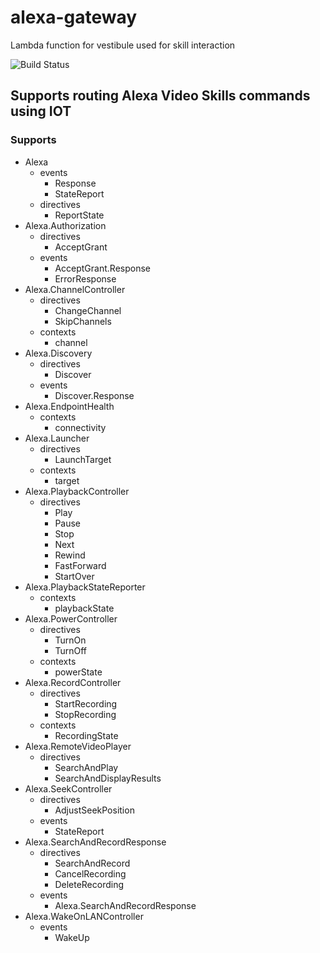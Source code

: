 # alexa-gateway
Lambda function for vestibule used for skill interaction

![Build Status](https://codebuild.us-east-1.amazonaws.com/badges?uuid=eyJlbmNyeXB0ZWREYXRhIjoiYVRpZmx4RWJud2VCUkw5d1BOd1BoS3hsY0pEV0pROFRxZFV1R0dhcmc5S3dUcVhCNzNPQWdwREo3bkRCeVVmNGVGWDgvZXNXalhVL1NvQzZFT3dZaSs0PSIsIml2UGFyYW1ldGVyU3BlYyI6IjZzMTFJWmNWNWVqSWdtaU8iLCJtYXRlcmlhbFNldFNlcmlhbCI6MX0%3D&branch=master)

## Supports routing Alexa Video Skills commands using IOT
### Supports
* Alexa
  * events
    * Response
    * StateReport
  * directives
    * ReportState
* Alexa.Authorization
  * directives
    * AcceptGrant
  * events
    * AcceptGrant.Response
    * ErrorResponse
* Alexa.ChannelController
  * directives
    * ChangeChannel
    * SkipChannels
  * contexts
    * channel
* Alexa.Discovery
  * directives
    * Discover
  * events
    * Discover.Response
* Alexa.EndpointHealth
  * contexts
    * connectivity
* Alexa.Launcher
  * directives
    * LaunchTarget
  * contexts
    * target
* Alexa.PlaybackController
  * directives
    * Play
    * Pause
    * Stop
    * Next
    * Rewind
    * FastForward
    * StartOver
* Alexa.PlaybackStateReporter
  * contexts
    * playbackState
* Alexa.PowerController
  * directives
    * TurnOn
    * TurnOff
  * contexts
    * powerState
* Alexa.RecordController
  * directives
    * StartRecording
    * StopRecording
  * contexts
    * RecordingState
* Alexa.RemoteVideoPlayer
  * directives
    * SearchAndPlay
    * SearchAndDisplayResults
* Alexa.SeekController
  * directives
    * AdjustSeekPosition
  * events
    * StateReport
* Alexa.SearchAndRecordResponse
  * directives
    * SearchAndRecord
    * CancelRecording
    * DeleteRecording
  * events
    * Alexa.SearchAndRecordResponse
* Alexa.WakeOnLANController
  * events
    * WakeUp
